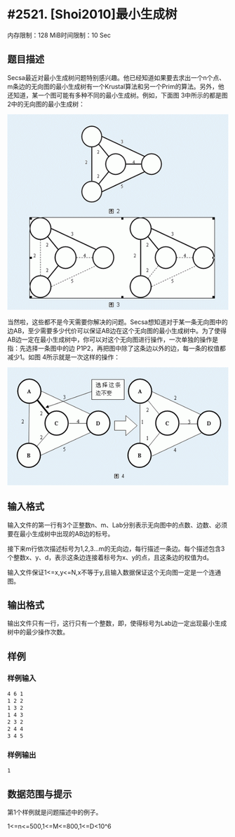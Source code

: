 # #2521. [Shoi2010]最小生成树

内存限制：128 MiB时间限制：10 Sec

## 题目描述

Secsa最近对最小生成树问题特别感兴趣。他已经知道如果要去求出一个n个点、m条边的无向图的最小生成树有一个Krustal算法和另一个Prim的算法。另外，他还知道，某一个图可能有多种不同的最小生成树。例如，下面图 3中所示的都是图 2中的无向图的最小生成树：

![](upload/201111/2(5).jpg)

当然啦，这些都不是今天需要你解决的问题。Secsa想知道对于某一条无向图中的边AB，至少需要多少代价可以保证AB边在这个无向图的最小生成树中。为了使得AB边一定在最小生成树中，你可以对这个无向图进行操作，一次单独的操作是指：先选择一条图中的边 P1P2，再把图中除了这条边以外的边，每一条的权值都减少1。如图 4所示就是一次这样的操作：

![](upload/201111/3(5).jpg)

## 输入格式

输入文件的第一行有3个正整数n、m、Lab分别表示无向图中的点数、边数、必须要在最小生成树中出现的AB边的标号。

接下来m行依次描述标号为1,2,3&hellip;m的无向边，每行描述一条边。每个描述包含3个整数x、y、d，表示这条边连接着标号为x、y的点，且这条边的权值为d。

输入文件保证1<=x,y<=N,x不等于y,且输入数据保证这个无向图一定是一个连通图。

## 输出格式

输出文件只有一行，这行只有一个整数，即，使得标号为Lab边一定出现最小生成树中的最少操作次数。

## 样例

### 样例输入

    
    4 6 1
    1 2 2
    1 3 2
    1 4 3
    2 3 2
    2 4 4
    3 4 5
    
    

### 样例输出

    
    1
    

## 数据范围与提示

第1个样例就是问题描述中的例子。

1<=n<=500,1<=M<=800,1<=D<10^6

